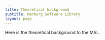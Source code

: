 ```yaml
---
title: Theoretical background
subtitle: Marburg Software Library
layout: page
---
```


Here is the theoretical background to the MSL.
